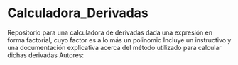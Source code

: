 # Calculadora_Derivadas
Repositorio para una calculadora de derivadas dada una expresión en forma factorial, cuyo factor es a lo más un polinomio
Incluye un instructivo y una documentación explicativa acerca del método utilizado para calcular dichas derivadas
Autores:
